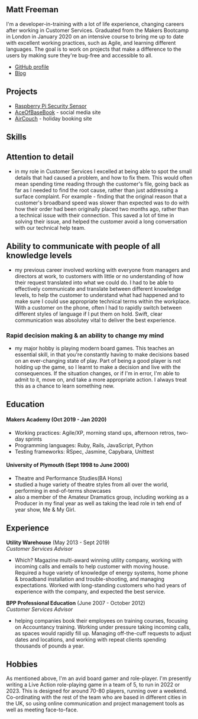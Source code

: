 ## Matt Freeman

I'm a developer-in-training with a lot of life experience, changing careers after working in Customer Services. Graduated from the Makers Bootcamp in London in January 2020 on an intensive course to bring me up to date with excellent working practices, such as Agile, and learning different languages. The goal is to work on projects that make a difference to the users by making sure they're bug-free and accessible to all.

- [GitHub profile](https://github.com/mattfreeman-london)
- [Blog](https://medium.com/@mathew.s.l.freeman)

## Projects

- [Raspberry Pi Security Sensor](https://github.com/mattfreeman-london/RPI-Security-Sensor)
- [AceOfBaseBook](https://github.com/mattfreeman-london/acebook-AceofBaseBook) - social media site
- [AirCouch](https://github.com/mattfreeman-london/aircouch) - holiday booking site

## Skills

## Attention to detail
- in my role in Customer Services I excelled at being able to spot the small details that had caused a problem, and how to fix them. This would often mean spending time reading through the customer's file, going back as far as I needed to find the root cause, rather than just addressing a surface complaint. For example - finding that the original reason that a customer's broadband speed was slower than expected was to do with how their order had been originally placed two months ago, rather than a technical issue with their connection. This saved a lot of time in solving their issue, and helped the customer avoid a long conversation with our technical help team. 

## Ability to communicate with people of all knowledge levels
- my previous career involved working with everyone from managers and directors at work, to customers with little or no understanding of how their request translated into what we could do. I had to be able to effectively communicate and translate between different knowledge levels, to help the customer to understand what had happened and to make sure I could use appropriate technical terms within the workplace. With a customer on the phone, often I had to rapidly switch between different styles of language if I put them on hold. Swift, clear communication was absolutey vital to deliver the best experience. 

### Rapid decision making & an ability to change my mind
- my major hobby is playing modern board games. This teaches an essential skill, in that you're constantly having to make decisions based on an ever-changing state of play. Part of being a good player is not holding up the game, so I learnt to make a decision and live with the consequences. If the situation changes, or if I'm in error, I'm able to admit to it, move on, and take a more appropriate action. I always treat this as a chance to learn something new. 

## Education

#### Makers Academy (Oct 2019 - Jan 2020)

- Working practices: Agile/XP, morning stand ups, afternoon retros, two-day sprints
- Programming languages: Ruby, Rails, JavaScript, Python
- Testing frameworks: RSpec, Jasmine, Capybara, Unittest

#### University of Plymouth (Sept 1998 to June 2000)

- Theatre and Performance Studies(BA Hons)
- studied a huge variety of theatre styles from all over the world, performing in end-of-terms showcases
- also a member of the Amateur Dramatics group, including working as a Producer in my final year as well as taking the lead role in teh end of year show, Me & My Girl. 

## Experience

**Utility Warehouse** (May 2013 - Sept 2019)    
*Customer Services Advisor*  
- Which? Magazine multi-award winning utility company, working with incoming calls and emails to help customer with moving house. Required a huge variety of knowledge of energy systems, home phone & broadband installation and trouble-shooting, and managing expectations. Worked with long-standing customers who had years of experience with the company, and expected the best service.

**BPP Professional Education** (June 2007 - October 2012)   
*Customer Services Advisor*
- helping companies book their employees on training courses, focusing on Accountancy training. Working under pressure taking incoming calls, as spaces would rapidly fill up. Managing off-the-cuff requests to adjust dates and locations, and working with repeat clients spending thousands of pounds a year. 

## Hobbies

As mentioned above, I'm an avid board gamer and role-player. I'm presently writing a Live Action role-playing game in a team of 5, to run in 2022 or 2023. This is designed for around 70-80 players, running over a weekend. Co-ordinating with the rest of the team who are based in different cities in the UK, so using online communication and project management tools as well as meeting face-to-face. 
